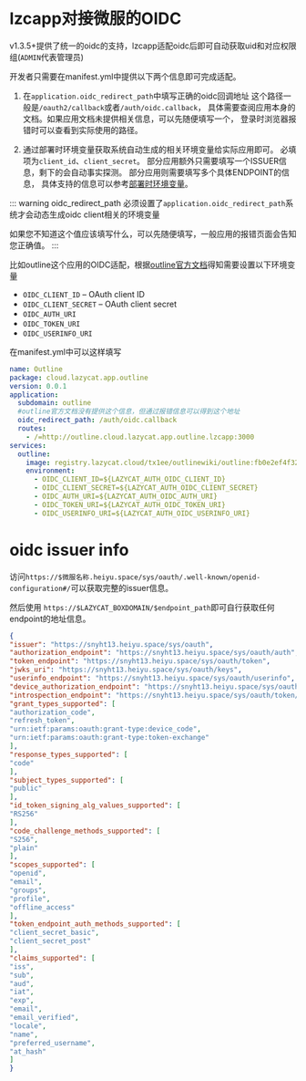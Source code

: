 lzcapp对接微服的OIDC
====================

v1.3.5+提供了统一的oidc的支持，lzcapp适配oidc后即可自动获取uid和对应权限组(`ADMIN`代表管理员)

开发者只需要在manifest.yml中提供以下两个信息即可完成适配。

1. 在`application.oidc_redirect_path`中填写正确的oidc回调地址
     这个路径一般是`/oauth2/callback`或者`/auth/oidc.callback`，
     具体需要查阅应用本身的文档。如果应用文档未提供相关信息，可以先随便填写一个，
     登录时浏览器报错时可以查看到实际使用的路径。

2. 通过部署时环境变量获取系统自动生成的相关环境变量给实际应用即可。
    必填项为`client_id`、`client_secret`。
    部分应用额外只需要填写一个ISSUER信息，剩下的会自动事实探测。
    部分应用则需要填写多个具体ENDPOINT的信息， 具体支持的信息可以参考[部署时环境变量](./advanced-envs#deploy_envs)。


::: warning oidc_redirect_path
必须设置了`application.oidc_redirect_path`系统才会动态生成oidc client相关的环境变量

如果您不知道这个值应该填写什么，可以先随便填写，一般应用的报错页面会告知您正确值。
:::


比如outline这个应用的OIDC适配，根据[outline官方文档](https://docs.getoutline.com/s/hosting/doc/oidc-8CPBm6uC0I)得知需要设置以下环境变量
* `OIDC_CLIENT_ID` – OAuth client ID
* `OIDC_CLIENT_SECRET` – OAuth client secret
* `OIDC_AUTH_URI`
* `OIDC_TOKEN_URI`
* `OIDC_USERINFO_URI`

在manifest.yml中可以这样填写
```yml
name: Outline
package: cloud.lazycat.app.outline
version: 0.0.1
application:
  subdomain: outline
  #outline官方文档没有提供这个信息，但通过报错信息可以得到这个地址
  oidc_redirect_path: /auth/oidc.callback
  routes:
    - /=http://outline.cloud.lazycat.app.outline.lzcapp:3000
services:
  outline:
    image: registry.lazycat.cloud/tx1ee/outlinewiki/outline:fb0e2ef4f32f3601
    environment:
      - OIDC_CLIENT_ID=${LAZYCAT_AUTH_OIDC_CLIENT_ID}
      - OIDC_CLIENT_SECRET=${LAZYCAT_AUTH_OIDC_CLIENT_SECRET}
      - OIDC_AUTH_URI=${LAZYCAT_AUTH_OIDC_AUTH_URI}
      - OIDC_TOKEN_URI=${LAZYCAT_AUTH_OIDC_TOKEN_URI}
      - OIDC_USERINFO_URI=${LAZYCAT_AUTH_OIDC_USERINFO_URI}
```


oidc issuer info
===============

访问`https://$微服名称.heiyu.space/sys/oauth/.well-known/openid-configuration#/`可以获取完整的issuer信息。

然后使用 `https://$LAZYCAT_BOXDOMAIN/$endpoint_path`即可自行获取任何endpoint的地址信息。


```json
{
"issuer": "https://snyht13.heiyu.space/sys/oauth",
"authorization_endpoint": "https://snyht13.heiyu.space/sys/oauth/auth",
"token_endpoint": "https://snyht13.heiyu.space/sys/oauth/token",
"jwks_uri": "https://snyht13.heiyu.space/sys/oauth/keys",
"userinfo_endpoint": "https://snyht13.heiyu.space/sys/oauth/userinfo",
"device_authorization_endpoint": "https://snyht13.heiyu.space/sys/oauth/device/code",
"introspection_endpoint": "https://snyht13.heiyu.space/sys/oauth/token/introspect",
"grant_types_supported": [
"authorization_code",
"refresh_token",
"urn:ietf:params:oauth:grant-type:device_code",
"urn:ietf:params:oauth:grant-type:token-exchange"
],
"response_types_supported": [
"code"
],
"subject_types_supported": [
"public"
],
"id_token_signing_alg_values_supported": [
"RS256"
],
"code_challenge_methods_supported": [
"S256",
"plain"
],
"scopes_supported": [
"openid",
"email",
"groups",
"profile",
"offline_access"
],
"token_endpoint_auth_methods_supported": [
"client_secret_basic",
"client_secret_post"
],
"claims_supported": [
"iss",
"sub",
"aud",
"iat",
"exp",
"email",
"email_verified",
"locale",
"name",
"preferred_username",
"at_hash"
]
}
```
